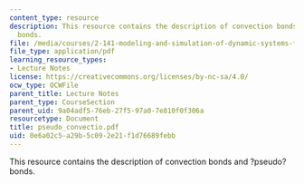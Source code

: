 ```yaml
---
content_type: resource
description: This resource contains the description of convection bonds and ?pseudo?
  bonds.
file: /media/courses/2-141-modeling-and-simulation-of-dynamic-systems-fall-2006/0e6a02c5a29b5c092e21f1d76689febb_pseudo_convectio.pdf
file_type: application/pdf
learning_resource_types:
- Lecture Notes
license: https://creativecommons.org/licenses/by-nc-sa/4.0/
ocw_type: OCWFile
parent_title: Lecture Notes
parent_type: CourseSection
parent_uid: 9a04adf5-76eb-27f5-97a0-7e810f0f306a
resourcetype: Document
title: pseudo_convectio.pdf
uid: 0e6a02c5-a29b-5c09-2e21-f1d76689febb
---
```

This resource contains the description of convection bonds and ?pseudo? bonds.